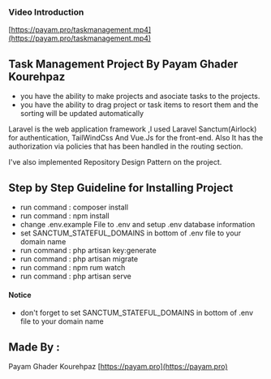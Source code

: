### Video Introduction 
 [https://payam.pro/taskmanagement.mp4](https://payam.pro/taskmanagement.mp4) 
 
## Task Management Project By Payam Ghader Kourehpaz
- you have the ability to make projects and asociate tasks to the projects.
- you have the ability to drag project or task items to resort them and the sorting will be updated automatically

Laravel is the web application framework ,I used Laravel Sanctum(Airlock) for authentication, TailWindCss And Vue.Js for the front-end.
Also It has the authorization via policies that has been handled in the routing section.

I've also implemented Repository Design Pattern on the project.

## Step by Step Guideline for Installing Project

- run command : composer install
- run command : npm install 
- change .env.example File to .env and setup .env database information
- set SANCTUM_STATEFUL_DOMAINS in bottom of .env file to your domain name
- run command : php artisan key:generate
- run command : php artisan migrate
- run command : npm rum watch
- run command : php artisan serve

#### Notice
- don't forget to set SANCTUM_STATEFUL_DOMAINS in bottom of .env file to your domain name

## Made By :
Payam Ghader Kourehpaz [https://payam.pro](https://payam.pro)


